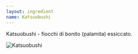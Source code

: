 ```yaml
---
layout: ingredient
name: Katsuobushi
---
```


Katsuobushi - fiocchi di bonito (palamita) essiccato.

![Katsuobushi](/JapaneseCookbook/assets/images/ingredients/katsuobushi-1.jpg)
